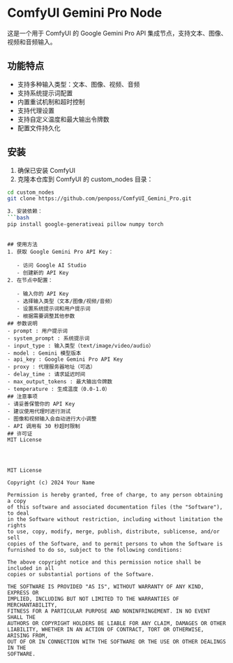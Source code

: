 # ComfyUI Gemini Pro Node

这是一个用于 ComfyUI 的 Google Gemini Pro API 集成节点，支持文本、图像、视频和音频输入。

## 功能特点

- 支持多种输入类型：文本、图像、视频、音频
- 支持系统提示词配置
- 内置重试机制和超时控制
- 支持代理设置
- 支持自定义温度和最大输出令牌数
- 配置文件持久化

## 安装

1. 确保已安装 ComfyUI
2. 克隆本仓库到 ComfyUI 的 custom_nodes 目录：
```bash
cd custom_nodes
git clone https://github.com/penposs/ComfyUI_Gemini_Pro.git

3. 安装依赖：
```bash
pip install google-generativeai pillow numpy torch
 ```
```

## 使用方法
1. 获取 Google Gemini Pro API Key：
   
   - 访问 Google AI Studio
   - 创建新的 API Key
2. 在节点中配置：
   
   - 输入你的 API Key
   - 选择输入类型（文本/图像/视频/音频）
   - 设置系统提示词和用户提示词
   - 根据需要调整其他参数
## 参数说明
- prompt : 用户提示词
- system_prompt : 系统提示词
- input_type : 输入类型（text/image/video/audio）
- model : Gemini 模型版本
- api_key : Google Gemini Pro API Key
- proxy : 代理服务器地址（可选）
- delay_time : 请求延迟时间
- max_output_tokens : 最大输出令牌数
- temperature : 生成温度（0.0-1.0）
## 注意事项
- 请妥善保管你的 API Key
- 建议使用代理时进行测试
- 图像和视频输入会自动进行大小调整
- API 调用有 30 秒超时限制
## 许可证
MIT License




MIT License

Copyright (c) 2024 Your Name

Permission is hereby granted, free of charge, to any person obtaining a copy
of this software and associated documentation files (the "Software"), to deal
in the Software without restriction, including without limitation the rights
to use, copy, modify, merge, publish, distribute, sublicense, and/or sell
copies of the Software, and to permit persons to whom the Software is
furnished to do so, subject to the following conditions:

The above copyright notice and this permission notice shall be included in all
copies or substantial portions of the Software.

THE SOFTWARE IS PROVIDED "AS IS", WITHOUT WARRANTY OF ANY KIND, EXPRESS OR
IMPLIED, INCLUDING BUT NOT LIMITED TO THE WARRANTIES OF MERCHANTABILITY,
FITNESS FOR A PARTICULAR PURPOSE AND NONINFRINGEMENT. IN NO EVENT SHALL THE
AUTHORS OR COPYRIGHT HOLDERS BE LIABLE FOR ANY CLAIM, DAMAGES OR OTHER
LIABILITY, WHETHER IN AN ACTION OF CONTRACT, TORT OR OTHERWISE, ARISING FROM,
OUT OF OR IN CONNECTION WITH THE SOFTWARE OR THE USE OR OTHER DEALINGS IN THE
SOFTWARE.